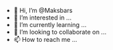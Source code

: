 - 👋 Hi, I’m @Maksbars
- 👀 I’m interested in ...
- 🌱 I’m currently learning ...
- 💞️ I’m looking to collaborate on ...
- 📫 How to reach me ...

<!---
Maksbars/Maksbars is a ✨ special ✨ repository because its `README.md` (this file) appears on your GitHub profile.
You can click the Preview link to take a look at your changes.
--->
